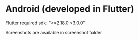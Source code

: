 # Android (developed in Flutter)


Flutter required sdk: ">=2.18.0 <3.0.0"

Screenshots are available in screehshot folder

